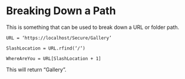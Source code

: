 # Breaking Down a Path

This is something that can be used to break down a URL or folder path.  

```
URL = ‘https://localhost/Secure/Gallery’

SlashLocation = URL.rfind(‘/‘)

WhereAreYou = URL[SlashLocation + 1]

```

  

This will return “Gallery”.